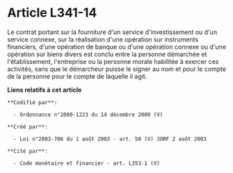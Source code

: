 # Article L341-14

Le contrat portant sur la fourniture d'un service d'investissement ou d'un service connexe, sur la réalisation d'une
opération sur instruments financiers, d'une opération de banque ou d'une opération connexe ou d'une opération sur biens
divers est conclu entre la personne démarchée et l'établissement, l'entreprise ou la personne morale habilitée à exercer ces
activités, sans que le démarcheur puisse le signer au nom et pour le compte de la personne pour le compte de laquelle il
agit.

**Liens relatifs à cet article**

	**Codifié par**:

	  - Ordonnance n°2000-1223 du 14 décembre 2000 (V)

	**Créé par**:

	  - Loi n°2003-706 du 1 août 2003 - art. 50 (V) JORF 2 août 2003

	**Cité par**:

	  - Code monétaire et financier - art. L353-1 (V)
